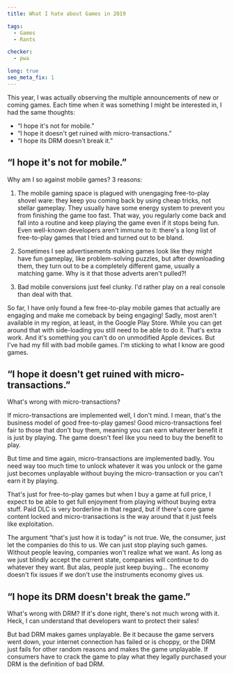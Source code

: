 ```yaml
---
title: What I hate about Games in 2019

tags:
  - Games
  - Rants

checker:
  - pwa

long: true
seo_meta_fix: 1
---
```

This year, I was actually observing the multiple announcements of new or coming games.
Each time when it was something I might be interested in, I had the same thoughts:
<!--more-->

- “I hope it's not for mobile.”
- “I hope it doesn't get ruined with micro-transactions.”
- “I hope its DRM doesn't break it.”

## “I hope it's not for mobile.”

Why am I so against mobile games? 3 reasons:

1. The mobile gaming space is plagued with unengaging free-to-play shovel ware:
   they keep you coming back by using cheap tricks, not stellar gameplay.
   They usually have some energy system to prevent you from finishing the game too fast.
   That way, you regularly come back and fall into a routine and keep playing the game even if it stops being fun.
   Even well-known developers aren't immune to it:
   there's a long list of free-to-play games that I tried and turned out to be bland.

2. Sometimes I see advertisements making games look like they might have fun gameplay, like problem-solving puzzles, but after downloading them, they turn out to be a completely different game, usually a matching game.
   Why is it that those adverts aren't pulled?!

3. Bad mobile conversions just feel clunky.
   I'd rather play on a real console than deal with that.

So far, I have only found a few free-to-play mobile games that actually are engaging and make me comeback by being engaging!
Sadly, most aren't available in my region, at least, in the Google Play Store.
While you can get around that with side-loading you still need to be able to do it.
That's extra work.
And it's something you can't do on unmodified Apple devices.
But I've had my fill with bad mobile games.
I'm sticking to what I know are good games.

## “I hope it doesn't get ruined with micro-transactions.”

What's wrong with micro-transactions?

If micro-transactions are implemented well, I don't mind.
I mean, that's the business model of good free-to-play games!
Good micro-transactions feel fair to those that don't buy them, meaning you can earn whatever benefit it is just by playing.
The game doesn't feel like you need to buy the benefit to play.

But time and time again, micro-transactions are implemented badly.
You need way too much time to unlock whatever it was you unlock or the game just becomes unplayable without buying the micro-transaction or you can't earn it by playing.

That's just for free-to-play games but when I buy a game at full price, I expect to be able to get full enjoyment from playing without buying extra stuff.
Paid DLC is very borderline in that regard, but if there's core game content locked and micro-transactions is the way around that it just feels like exploitation.

The argument “that's just how it is today” is not true.
We, the consumer, just let the companies do this to us.
We can just stop playing such games.
Without people leaving, companies won't realize what we want.
As long as we just blindly accept the current state, companies will continue to do whatever they want.
But alas, people just keep buying…
The economy doesn't fix issues if we don't use the instruments economy gives us.

## “I hope its DRM doesn't break the game.”

What's wrong with DRM?
If it's done right, there's not much wrong with it.
Heck, I can understand that developers want to protect their sales!

But bad DRM makes games unplayable.
Be it because the game servers went down, your internet connection has failed or is choppy, or the DRM just fails for other random reasons and makes the game unplayable.
If consumers have to crack the game to play what they legally purchased your DRM is the definition of bad DRM.
